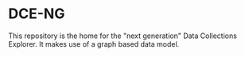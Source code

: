 # DCE-NG

This repository is the home for the "next generation" Data Collections Explorer. It makes use of a graph based data model.
